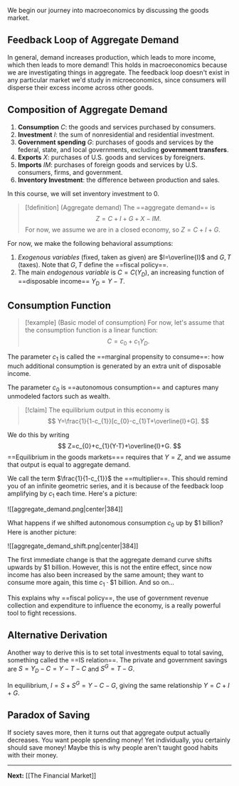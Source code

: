 We begin our journey into macroeconomics by discussing the goods market.

## Feedback Loop of Aggregate Demand

In general, demand increases production, which leads to more income, which then leads to more demand! This holds in macroeconomics because we are investigating things in aggregate. The feedback loop doesn't exist in any particular market we'd study in microeconomics, since consumers will disperse their excess income across other goods.

## Composition of Aggregate Demand

1. **Consumption** $C$: the goods and services purchased by consumers.
2. **Investment** $I$: the sum of nonresidential and residential investment.
3. **Government spending** $G$: purchases of goods and services by the federal, state, and local governments, excluding **government transfers**.
4. **Exports** $X$: purchases of U.S. goods and services by foreigners.
5. **Imports** $IM$: purchases of foreign goods and services by U.S. consumers, firms, and government.
6. **Inventory Investment**: the difference between production and sales.

In this course, we will set inventory investment to $0$.

> [!definition] (Aggregate demand)
> The ==aggregate demand== is
> $$
> Z = C + I + G + X - IM.
> $$
> For now, we assume we are in a closed economy, so $Z=C+I+G$.

For now, we make the following behavioral assumptions:

1. *Exogenous variables* (fixed, taken as given) are $I=\overline{I}$ and $G,T$ (taxes). Note that $G,T$ define the ==fiscal policy==.
2. The main *endogenous variable* is $C=C(Y_{D})$, an increasing function of ==disposable income== $Y_{D}=Y-T$.

## Consumption Function

> [!example] (Basic model of consumption)
> For now, let's assume that the consumption function is a linear function:
> $$
> C=c_{0}+c_{1}Y_{D}.
> $$

The parameter $c_{1}$ is called the ==marginal propensity to consume==: how much additional consumption is generated by an extra unit of disposable income.

The parameter $c_{0}$ is ==autonomous consumption== and captures many unmodeled factors such as wealth.

> [!claim]
> The equilibrium output in this economy is
> $$
> Y=\frac{1}{1-c_{1}}[c_{0}-c_{1}T+\overline{I}+G].
> $$

We do this by writing
$$
Z=c_{0}+c_{1}(Y-T)+\overline{I}+G.
$$
==Equilibrium in the goods markets=== requires that $Y=Z$, and we assume that output is equal to aggregate demand.

We call the term $\frac{1}{1-c_{1}}$ the ==multiplier==. This should remind you of an infinite geometric series, and it is because of the feedback loop amplifying by $c_{1}$ each time. Here's a picture:

![[aggregate_demand.png|center|384]]

What happens if we shifted autonomous consumption $c_{0}$ up by $\$1$ billion? Here is another picture:

![[aggregate_demand_shift.png|center|384]]

The first immediate change is that the aggregate demand curve shifts upwards by $\$1$ billion. However, this is not the entire effect, since now income has also been increased by the same amount; they want to consume more again, this time $c_{1}\cdot\$1$ billion. And so on...

This explains why ==fiscal policy==, the use of government revenue collection and expenditure to influence the economy, is a really powerful tool to fight recessions.
## Alternative Derivation

Another way to derive this is to set total investments equal to total saving, something called the ==IS relation==. The private and government savings are $S=Y_{D}-C=Y-T-C$ and $S^{G}=T-G$. 

In equilibrium, $I=S+S^{G}=Y-C-G$, giving the same relationship $Y=C+I+G$.

## Paradox of Saving

If society saves more, then it turns out that aggregate output actually decreases. You want people spending money! Yet individually, you certainly should save money! Maybe this is why people aren't taught good habits with their money.

---

**Next:** [[The Financial Market]]



